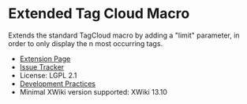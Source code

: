# Extended Tag Cloud Macro

Extends the standard TagCloud macro by adding a "limit" parameter, in order to only display the n most occurring tags.

* [Extension Page](https://extensions.xwiki.org/xwiki/bin/view/Extension/Extended%20TagCloud%20Macro)
* [Issue Tracker](https://jira.xwiki.org/projects/XETCM/)
* License: LGPL 2.1
* [Development Practices](https://dev.xwiki.org)
* Minimal XWiki version supported: XWiki 13.10

